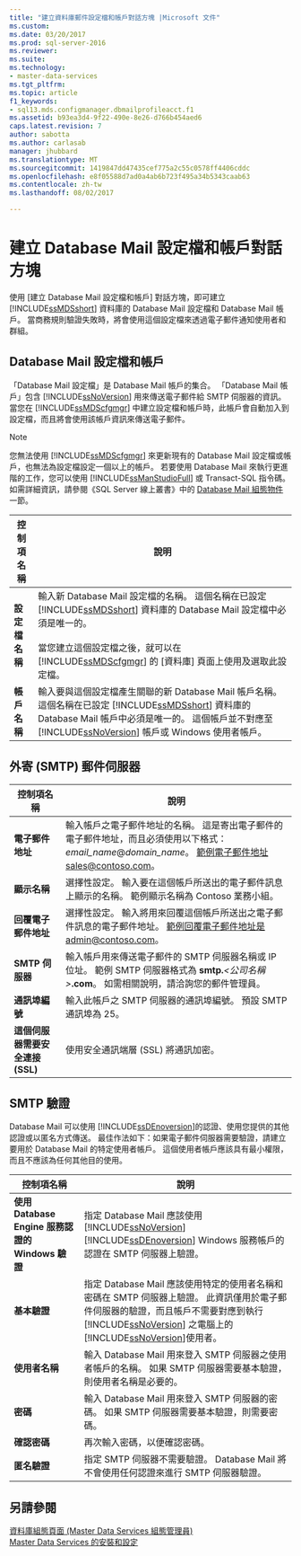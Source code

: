 ```yaml
---
title: "建立資料庫郵件設定檔和帳戶對話方塊 |Microsoft 文件"
ms.custom: 
ms.date: 03/20/2017
ms.prod: sql-server-2016
ms.reviewer: 
ms.suite: 
ms.technology:
- master-data-services
ms.tgt_pltfrm: 
ms.topic: article
f1_keywords:
- sql13.mds.configmanager.dbmailprofileacct.f1
ms.assetid: b93ea3d4-9f22-490e-8e26-d766b454aed6
caps.latest.revision: 7
author: sabotta
ms.author: carlasab
manager: jhubbard
ms.translationtype: MT
ms.sourcegitcommit: 1419847dd47435cef775a2c55c0578ff4406cddc
ms.openlocfilehash: e8f05588d7ad0a4ab6b723f495a34b5343caab63
ms.contentlocale: zh-tw
ms.lasthandoff: 08/02/2017

---
```

# <a name="create-database-mail-profile-and-account-dialog-box"></a>建立 Database Mail 設定檔和帳戶對話方塊
  使用 [建立 Database Mail 設定檔和帳戶] 對話方塊，即可建立 [!INCLUDE[ssMDSshort](../includes/ssmdsshort-md.md)] 資料庫的 Database Mail 設定檔和 Database Mail 帳戶。 當商務規則驗證失敗時，將會使用這個設定檔來透過電子郵件通知使用者和群組。  
  
## <a name="database-mail-profile-and-account"></a>Database Mail 設定檔和帳戶  
 「Database Mail 設定檔」是 Database Mail 帳戶的集合。 「Database Mail 帳戶」包含 [!INCLUDE[ssNoVersion](../includes/ssnoversion-md.md)] 用來傳送電子郵件給 SMTP 伺服器的資訊。 當您在 [!INCLUDE[ssMDScfgmgr](../includes/ssmdscfgmgr-md.md)] 中建立設定檔和帳戶時，此帳戶會自動加入到設定檔，而且將會使用該帳戶資訊來傳送電子郵件。  
  
> [!NOTE]  
>  您無法使用 [!INCLUDE[ssMDScfgmgr](../includes/ssmdscfgmgr-md.md)] 來更新現有的 Database Mail 設定檔或帳戶，也無法為設定檔設定一個以上的帳戶。 若要使用 Database Mail 來執行更進階的工作，您可以使用 [!INCLUDE[ssManStudioFull](../includes/ssmanstudiofull-md.md)] 或 Transact-SQL 指令碼。 如需詳細資訊，請參閱《SQL Server 線上叢書》中的 [Database Mail 組態物件](../relational-databases/database-mail/database-mail-configuration-objects.md) 一節。  
  
|控制項名稱|說明|  
|------------------|-----------------|  
|**設定檔名稱**|輸入新 Database Mail 設定檔的名稱。 這個名稱在已設定 [!INCLUDE[ssMDSshort](../includes/ssmdsshort-md.md)] 資料庫的 Database Mail 設定檔中必須是唯一的。<br /><br /> 當您建立這個設定檔之後，就可以在 [!INCLUDE[ssMDScfgmgr](../includes/ssmdscfgmgr-md.md)] 的 [資料庫] 頁面上使用及選取此設定檔。|  
|**帳戶名稱**|輸入要與這個設定檔產生關聯的新 Database Mail 帳戶名稱。 這個名稱在已設定 [!INCLUDE[ssMDSshort](../includes/ssmdsshort-md.md)] 資料庫的 Database Mail 帳戶中必須是唯一的。 這個帳戶並不對應至 [!INCLUDE[ssNoVersion](../includes/ssnoversion-md.md)] 帳戶或 Windows 使用者帳戶。|  
  
## <a name="outgoing-smtp-mail-server"></a>外寄 (SMTP) 郵件伺服器  
  
|控制項名稱|說明|  
|------------------|-----------------|  
|**電子郵件地址**|輸入帳戶之電子郵件地址的名稱。 這是寄出電子郵件的電子郵件地址，而且必須使用以下格式： *email_name*@*domain_name*。 範例電子郵件地址sales@contoso.com。|  
|**顯示名稱**|選擇性設定。 輸入要在這個帳戶所送出的電子郵件訊息上顯示的名稱。 範例顯示名稱為 Contoso 業務小組。|  
|**回覆電子郵件地址**|選擇性設定。 輸入將用來回覆這個帳戶所送出之電子郵件訊息的電子郵件地址。 範例回覆電子郵件地址是admin@contoso.com。|  
|**SMTP 伺服器**|輸入帳戶用來傳送電子郵件的 SMTP 伺服器名稱或 IP 位址。 範例 SMTP 伺服器格式為 **smtp.***<公司名稱>***.com**。 如需相關說明，請洽詢您的郵件管理員。|  
|**通訊埠編號**|輸入此帳戶之 SMTP 伺服器的通訊埠編號。 預設 SMTP 通訊埠為 25。|  
|**這個伺服器需要安全連接 (SSL)**|使用安全通訊端層 (SSL) 將通訊加密。|  
  
## <a name="smtp-authentication"></a>SMTP 驗證  
 Database Mail 可以使用 [!INCLUDE[ssDEnoversion](../includes/ssdenoversion-md.md)]的認證、使用您提供的其他認證或以匿名方式傳送。 最佳作法如下：如果電子郵件伺服器需要驗證，請建立要用於 Database Mail 的特定使用者帳戶。 這個使用者帳戶應該具有最小權限，而且不應該為任何其他目的使用。  
  
|控制項名稱|說明|  
|------------------|-----------------|  
|**使用 Database Engine 服務認證的 Windows 驗證**|指定 Database Mail 應該使用 [!INCLUDE[ssNoVersion](../includes/ssnoversion-md.md)] [!INCLUDE[ssDEnoversion](../includes/ssdenoversion-md.md)] Windows 服務帳戶的認證在 SMTP 伺服器上驗證。|  
|**基本驗證**|指定 Database Mail 應該使用特定的使用者名稱和密碼在 SMTP 伺服器上驗證。 此資訊僅用於電子郵件伺服器的驗證，而且帳戶不需要對應到執行 [!INCLUDE[ssNoVersion](../includes/ssnoversion-md.md)] 之電腦上的 [!INCLUDE[ssNoVersion](../includes/ssnoversion-md.md)]使用者。|  
|**使用者名稱**|輸入 Database Mail 用來登入 SMTP 伺服器之使用者帳戶的名稱。 如果 SMTP 伺服器需要基本驗證，則使用者名稱是必要的。|  
|**密碼**|輸入 Database Mail 用來登入 SMTP 伺服器的密碼。 如果 SMTP 伺服器需要基本驗證，則需要密碼。|  
|**確認密碼**|再次輸入密碼，以便確認密碼。|  
|**匿名驗證**|指定 SMTP 伺服器不需要驗證。 Database Mail 將不會使用任何認證來進行 SMTP 伺服器驗證。|  
  
## <a name="see-also"></a>另請參閱  
 [資料庫組態頁面 &#40;Master Data Services 組態管理員&#41;](../master-data-services/database-configuration-page-master-data-services-configuration-manager.md)   
[Master Data Services 的安裝和設定](../master-data-services/master-data-services-installation-and-configuration.md)
  
  

